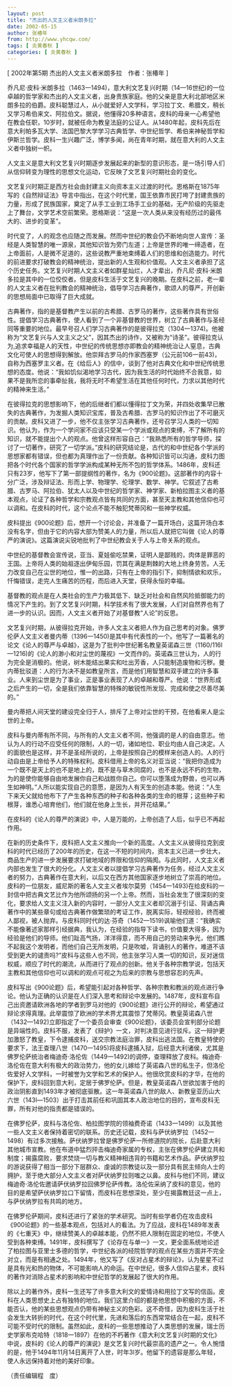 ```yaml
---
layout: post
title: "杰出的人文主义者米朗多拉"
date: 2002-05-15
author: 张椿年
from: http://www.yhcqw.com/
tags: [ 炎黄春秋 ]
categories: [ 炎黄春秋 ]
---
```



[ 2002年第5期 杰出的人文主义者米朗多拉　作者：张椿年 ]


乔凡尼·皮科·米朗多拉（1463一1494)，意大利文艺复兴时期（14—16世纪)的一位卓越的哲学家和杰出的人文主义者，出身贵族家庭。他的父亲是意大利北部地区米朗多拉的伯爵。皮科聪慧过人，从小就爱好人文学科，学习拉丁文、希腊文，稍长又学习希伯来文、阿拉伯文。据说，他懂得20多种语言。皮科的母亲一心希望他在教会任职，10岁时，就被任命为教皇法庭的公证人。从1480年起，皮科先后在意大利帕多瓦大学、法国巴黎大学学习古典哲学、中世纪哲学、希伯来神秘哲学和伊斯兰哲学。皮科一生兴趣广泛，博学多闻，尚在青年时期，就在意大利的人文主义者中独树一帜。

人文主义是意大利文艺复兴时期逐步发展起来的新型的意识形态，是一场引导人们从信仰转变为理性的思想文化运动，它反映了文艺复兴时期社会的变化。


文艺复兴时期正是西方社会由封建主义向资本主义过渡的时代。恩格斯在1875年写的《自然辩证法》导言中指出，在这个时代里，国王依靠市民打垮了封建贵族的力量，形成了民族国家，奠定了从手工业到工场手工业的基础，无产阶级的先驱走上了舞台，文学艺术空前繁荣。恩格斯说：“这是一次人类从来没有经历过的最伟大的、进步的变革”。


时代变了，人的观念也应随之而发展。然而中世纪的教会仍不断地向世人宣传：圣经是人类智慧的唯一源泉，其他知识皆为旁门左道；上帝是世界的唯一缔造者，在上帝面前，人是微不足道的，这些说教严重地束缚着人们的思维和创造能力。时代的前进要求打破教会的精神统治，提出新的人生观和价值观。人文主义者承担了这个历史任务。文艺复兴时期人文主义者如群星灿烂，人才辈出，乔凡尼·皮科·米朗多拉是其中的一位佼佼者。但是皮科生活于文艺复兴的晚期。在皮科之前，老一辈的人文主义者在批判教会的精神统治，倡导学习古典著作，歌颂人的尊严，开创新的思想局面中已取得了巨大成就。


古典著作，指的是基督教产生以前的古希腊、古罗马的著作，这些著作具有世俗性。提倡学习古典著作，使人看到了一个非基督教的世界，树立了古典著作与圣经同等重要的地位。最早号召人们学习古典著作的是彼得拉克（1304一1374)。他被称为“文艺复兴与人文主义之父”，因其杰出的诗作，又被称为“诗圣”。彼得拉克认为,追求幸福是人的天性，中世纪的传统思想亦即教会的精神统治让人窒息，古典文化可使人的思想得到解放。他崇拜古罗马的作家西塞罗（公元前106一前43)，自称为西塞罗主义者。在《给后人》的信中，谈到了他对古典文化和中世纪传统思想的态度。他说：“我如饥似渴地学习古代，因为我生活的时代始终不合我意，如果不是我所恋的事牵扯我，我将无时不希望生活在其他任何时代，力求以其他时代的精神来生活。”


在彼得拉克的思想影响下，他的后继者们都以懂得拉丁文为荣，并四处收集早已散失的古典著作，为发掘人类知识宝库，普及古希腊、古罗马的知识作出了不可磨灭的贡献。皮科又进了一步，他不仅主张学习古典著作，还号召学习人类的一切知识。他认为，作为一个学问家不应该只受某一个学派或观点的束缚，不了解所有的知识，就不能提出个人的观点。他曾这样形容自己：“我熟悉所有的哲学导师，探讨了一切著作，研究了一切学派。”皮科的研究结论是，古代的和中世纪各个学派的思想家都有错误，但也都为真理作出了一份贡献。各种知识皆可以沟通，皮科力图把各个时代各个国家的哲学学派构成某种无所不包的哲学体系。1486年，皮科还只有23岁，他写下了第一部提纲性的著作，名为《900论题》。这部著作的内容十分广泛，涉及辩证法、形而上学、物理学、伦理学、数学、神学。它叙述了古希腊、古罗马、阿拉伯、犹太人以及中世纪的哲学家、神学家、新柏拉图主义者的基本观点，论证了各种哲学和宗教观点皆有共同的方面，甚至天主教和其他信仰也可以调和。在皮科的时代，这个论点不能不触犯梵蒂冈和一些神学权威。


皮科提出《900论题》后，想开一个讨论会，并准备了一篇开场白，这篇开场白本没有名字，但由于它的内容大部为赞美人的力量，所以后人就把它叫做《论人的尊严的演说》。这篇演说尖锐地批判了中世纪教会关于人与上帝关系的观点。


中世纪的基督教会宣传说，亚当、夏娃偷吃禁果，证明人是鄙贱的，肉体是罪恶的王国。上帝将人类的始祖逐出伊甸乐园，罚其在满是荆棘的大地上终身劳苦。人无力改变自己在尘世的地位，惟一的出路，只有在上帝的指引下，抑制情欲和欢乐，忏悔错误，走完人生痛苦的历程，而后进入天堂，获得永恒的幸福。


基督教的观点是在人类社会的生产力极其低下、缺乏对社会和自然风险抵御能力的情况下产生的。到了文艺复兴时期，科学技术有了很大发展，人们对自然界也有了进一步的认识。因而，人文主义者开始了对基督教“人论”的反思。


文艺复兴时期，从彼得拉克开始，许多人文主义者把人作为自己思考的对象。佛罗伦萨人文主义者曼内蒂（1396一1450)是其中有代表性的一个。他写了一篇著名的论文《论人的尊严与卓越》，这是为了批判中世纪著名教皇英诺森三世（1160/116l—1216)的《论人的渺小和对尘世的蔑视》一文而作的。英诺森三世认为，人的行为完全是消极的。他说，树木能结出果实和吐出芳香，人只能制造废物和污秽。曼内蒂批驳道：人的行为决不是如教皇所言，而是他们用智慧和双手建立的许多事业。人来到尘世是为了事业，正是事业表现了人的卓越和尊严。他说：“世界形成之后产生的一切，全是我们依靠智慧的特殊的敏锐性所发现、完成和使之尽善尽美的。”

曼内蒂把人间天堂的建设完全归于人，排斥了上帝对尘世的干预，在他看来人是尘世的上帝。


皮科与曼内蒂有所不同，与所有的人文主义者不同，他强调的是人的自由意志。他认为人的行动不应受任何的限制，人的一切，诸如地位、职业均由人自己决定。人的面貌也是这样，并不是圣经所说的，上帝是按照自己的模样来创造人的。人的行动自由是上帝给予人的特殊权利。皮科借用上帝的名义对亚当说：“我把你造成为一个既不是天上的也不是地上的，既不是与草木同腐的，也不是永远不朽的生物，为的是使你能够自由地发展你自己和战胜你自己。你可以堕落成为野兽，也可以再生如神明。”人所以能实现自己的意愿，是因为人有天生的创造本能。他说：“人生下来天父就给他布下了产生各种东西的种子和各种各类的生命的根芽；这些种子和根芽，谁悉心培育他们，他们就在他身上生长，并开花结果。”

在皮科的《论人的尊严的演说》中，人是万能的，上帝创造了人后，似乎已不再起作用。


在新的历史条件下，皮科把人文主义推向一个新的高度。人文主义从彼得拉克到皮科的时代已经历了200年的历史，在这一不短的时间内，资本主义已进一步壮大，商品生产的进一步发展要求打破地域的界限和信仰的隔阂。与此同时，人文主义者内部也发生了很大的分化。人文主义者以提倡学习古典著作为任务，经过人文主义者的努力，古典著作在意大利，以后又在西方其他国家逐步地树立了崇高的地位。皮科的一位朋友，威尼斯的著名人文主义者埃尔莫劳（1454一1493)在给皮科的一封信中把古典文艺比作为他所颂扬的另一个上帝。然而，当社会发生了很深刻的变化，要求给人文主义注入新的内容时，一部分人文主义者却沉溺于引证、背诵古典著作中的某些章句或给古典著作做繁琐的考证工作，脱离实际，轻视经验，终而被人鄙视，被人抛弃。与皮科同时代的达·芬奇（1452—1519)讽喻他们道：“我确实不能像著述家那样引经据典，我认为，在经验的指导下读书，价值要大得多，因为经验是他们的导师。他们趾高气扬，洋洋得意，而不用自己的劳动来争光，他们瞧不起我这个发明者，而他们自己无所发明，只是吹嘘，背诵别人的著作，难道不该受到更大的谴责吗?”皮科与这些人也不同，他主张学习人类一切的知识，反对迷信权威，顺应了时代的潮流，从而进行了观点的创新。他关于各种宗教学说，包括天主教和其他信仰也可以调和的观点可视之为后来的宗教与思想容忍的先声。


皮科写出《900论题》后，希望能引起对各种哲学、各种宗教和教派的观点进行争论。他认为正确的认识是在人们深入思考和辩论中发展的。1487年，皮科宣布自己出资邀请欧洲各地的学者到罗马对他的《900论题》进行公开的辩论，希望通过辩论求得真理。此举震惊了欧洲的学术界尤其震惊了梵蒂冈。教皇英诺森八世（1432—1492)立即指定了一个委员会审查《900论题》，该委员会宣判部分论题是异端性的。皮科不服，发表了《辩护》一文，对判决意见进行驳斥。这一辩护更加激怒了教皇，下令逮捕皮科，送交宗教法庭治罪，皮科出逃法国。在教皇特使的要求下，法王查理八世（1470一1495)将皮科逮捕入狱，后经意大利诸侯，尤其是佛罗伦萨统治者梅迪奇·洛伦佐（1449一1492)的调停，查理释放了皮科。梅迪奇·洛伦佐在意大利有极大的政治势力，他的女儿嫁给了英诺森八世的私生子，但洛伦佐爱好人文学科，一时被誉为文学和艺术的保护人。他很欣赏皮科的才华，在他的保护下，皮科回到意大利，定居于佛罗伦萨。但是，教皇英诺森八世欲加害于他的政治阴影直到1493年才被彻底驱散。这一年英诺森八世的敌人、新教皇亚历山大六世（143l—1503）出于打击其前任和巩固其本人政治地位的目的，宣布皮科无罪，所有对他的指责都是错误的。


在佛罗伦萨，皮科与洛伦佐、柏拉图学院的领袖费奇诺（1433一1499）以及其他一些人文主义者保持着密切的联系。历史还记载，皮科与萨伏纳罗拉（1452一1498）有过多次接触。萨伏纳罗拉曾是佛罗伦萨一所修道院的院长，后赴意大利其他城市宣教。他在布道中猛烈抨击梅迪奇家属的专权，主张在佛罗伦萨建立共和制度；揭露腐败，要求焚烧一切与教义精神相违背的书籍和艺术作品。萨伏纳罗拉的游说获得了相当一部分下层群众、虔诚的宗教徒以及一部分具有民主倾向人士的拥护，至于绝大部分人文主义者对萨伏纳罗拉则嗤之以鼻。皮科与他们不同，建议梅迪奇·洛伦佐邀请萨伏纳罗拉回佛罗伦萨传教。洛伦佐采纳了皮科的意见，他的目的是希望萨伏纳罗拉口下留情，而皮科在思想深处，至少在揭露教廷这一点上，与萨伏纳罗拉有共鸣的地方。


在佛罗伦萨期间，皮科还进行了紧张的学术研究。当时有些学者仍在攻击皮科《900论题》的一些基本观点，包括对人的看法。为了应战，皮科在1489年发表的《七重天》中，继续赞美人的卓越本能，仍然不把人限制在固定的地位，不使人受到各种束缚。1491年，皮科撰写了《论存在与单一》一文，更全面系统地论述了柏拉图与亚里士多德的哲学，中世纪各派的经院哲学的观点在某些方面并不完全对立，而是有相通之处。1494年，他又写了《反对占星术的辩论》，认为星星不过是具有光和热的物体，不可能影响人的命运。在中世纪，很多人信仰占星术，皮科的著作对消除占星术的影响和中世纪哲学的发展起了很大的作用。


除以上的著作外，皮科一生还写了许多意大利文的爱情诗和用拉丁文写的信函。皮科在人类思想史上占有独特的地位。我们这里介绍的都是他思想中积极的方面，不能否认，他的某些思想观点仍带有神秘主义的色彩。这不奇怪，因为皮科生活于社会发生大转折的时代，在这个时代里，先进和落后的东西常常结合在一起，皮科不可能不受时代的限制。虽然如此，皮科的一些思想推动了人类思想的发展，瑞士历史学家布克哈特（1818一1897）在他的不朽著作《意大利文艺复兴时期的文化》中说，皮科的《论人的尊严的演说》是文艺复兴时代最崇高的遗产之一。令人惋惜的是，他于1494年11月14日离开了人世，时年3l岁。他留下的遗容是那么年轻，使人永远保持着对他的美好印象。

（责任编辑程　度）


